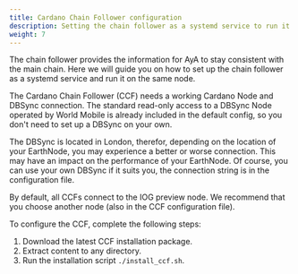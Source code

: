 ```yaml
---
title: Cardano Chain Follower configuration
description: Setting the chain follower as a systemd service to run it on the same node.
weight: 7
---
```

The chain follower provides the information for AyA to stay consistent with the main chain. Here we will guide you on 
how to set up the chain follower as a systemd service and run it on the same node.

The Cardano Chain Follower (CCF) needs a working Cardano Node and DBSync connection. The standard read-only access to a
DBSync Node operated by World Mobile is already included in the default config, so you don't need to set up a DBSync on 
your own.

The DBSync is located in London, therefor, depending on the location of your EarthNode, you may experience a better or
worse connection. This may have an impact on the performance of your EarthNode. Of course, you can use your own DBSync 
if it suits you, the connection string is in the configuration file.

By default, all CCFs connect to the IOG preview node. We recommend that you choose another node (also in the CCF 
configuration file).

To configure the CCF, complete the following steps:
1. Download the latest CCF installation package.
2. Extract content to any directory.
3. Run the installation script `./install_ccf.sh`.
